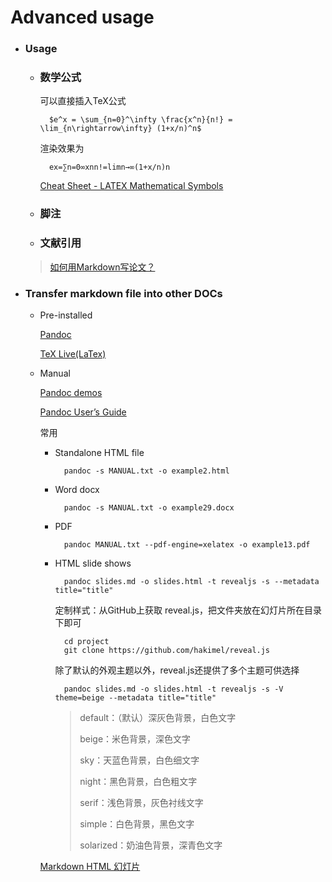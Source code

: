 # Advanced usage

- ### Usage

    + ### 数学公式

        可以直接插入TeX公式

            $e^x = \sum_{n=0}^\infty \frac{x^n}{n!} = \lim_{n\rightarrow\infty} (1+x/n)^n$

        渲染效果为

            ex=∑n=0∞xnn!=limn→∞(1+x/n)n

        [Cheat Sheet - LATEX Mathematical Symbols](https://reu.dimacs.rutgers.edu/Symbols.pdf)

    + ### 脚注

    + ### 文献引用

    > [如何用Markdown写论文？](http://www.jianshu.com/p/b0ac7ae98100)

- ### Transfer markdown file into other DOCs

    + Pre-installed

        [Pandoc](https://pandoc.org/installing.html)

        [TeX Live(LaTex)](https://www.tug.org/texlive/)

    + Manual

        [Pandoc demos](http://pandoc.org/demos.html)

        [Pandoc User’s Guide](http://pandoc.org/MANUAL.html)

        常用

        * Standalone HTML file

                pandoc -s MANUAL.txt -o example2.html

        * Word docx

                pandoc -s MANUAL.txt -o example29.docx

        * PDF

                pandoc MANUAL.txt --pdf-engine=xelatex -o example13.pdf

        * HTML slide shows

                pandoc slides.md -o slides.html -t revealjs -s --metadata title="title"

            定制样式：从GitHub上获取 reveal.js，把文件夹放在幻灯片所在目录下即可

                cd project
                git clone https://github.com/hakimel/reveal.js

            除了默认的外观主题以外，reveal.js还提供了多个主题可供选择

                pandoc slides.md -o slides.html -t revealjs -s -V theme=beige --metadata title="title"

            > default：（默认）深灰色背景，白色文字
            >
            > beige：米色背景，深色文字
            >
            > sky：天蓝色背景，白色细文字
            >
            > night：黑色背景，白色粗文字
            >
            > serif：浅色背景，灰色衬线文字
            >
            > simple：白色背景，黑色文字
            >
            > solarized：奶油色背景，深青色文字

        [Markdown HTML 幻灯片](http://notes.11ten.net/pandoc-silde.html)
